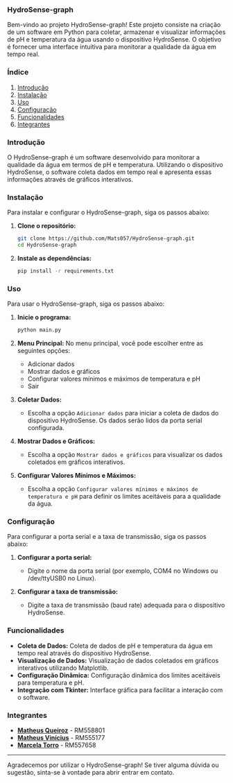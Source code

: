 ### HydroSense-graph

Bem-vindo ao projeto HydroSense-graph! Este projeto consiste na criação de um software em Python para coletar, armazenar e visualizar informações de pH e temperatura da água usando o dispositivo HydroSense. O objetivo é fornecer uma interface intuitiva para monitorar a qualidade da água em tempo real.

### Índice

1. [Introdução](#introdução)
2. [Instalação](#instalação)
3. [Uso](#uso)
4. [Configuração](#configuração)
5. [Funcionalidades](#funcionalidades)
6. [Integrantes](#integrantes)

### Introdução

O HydroSense-graph é um software desenvolvido para monitorar a qualidade da água em termos de pH e temperatura. Utilizando o dispositivo HydroSense, o software coleta dados em tempo real e apresenta essas informações através de gráficos interativos.

### Instalação

Para instalar e configurar o HydroSense-graph, siga os passos abaixo:

1. **Clone o repositório:**
    ```bash
    git clone https://github.com/Mats057/HydroSense-graph.git
    cd HydroSense-graph
    ```

2. **Instale as dependências:**
    ```bash
    pip install -r requirements.txt
    ```

### Uso

Para usar o HydroSense-graph, siga os passos abaixo:

1. **Inicie o programa:**
    ```bash
    python main.py
    ```

2. **Menu Principal:**
    No menu principal, você pode escolher entre as seguintes opções:
    - Adicionar dados
    - Mostrar dados e gráficos
    - Configurar valores mínimos e máximos de temperatura e pH
    - Sair

3. **Coletar Dados:**
    - Escolha a opção `Adicionar dados` para iniciar a coleta de dados do dispositivo HydroSense. Os dados serão lidos da porta serial configurada.

4. **Mostrar Dados e Gráficos:**
    - Escolha a opção `Mostrar dados e gráficos` para visualizar os dados coletados em gráficos interativos.

5. **Configurar Valores Mínimos e Máximos:**
    - Escolha a opção `Configurar valores mínimos e máximos de temperatura e pH` para definir os limites aceitáveis para a qualidade da água.

### Configuração

Para configurar a porta serial e a taxa de transmissão, siga os passos abaixo:

1. **Configurar a porta serial:**
    - Digite o nome da porta serial (por exemplo, COM4 no Windows ou /dev/ttyUSB0 no Linux).

2. **Configurar a taxa de transmissão:**
    - Digite a taxa de transmissão (baud rate) adequada para o dispositivo HydroSense.

### Funcionalidades

- **Coleta de Dados:** Coleta de dados de pH e temperatura da água em tempo real através do dispositivo HydroSense.
- **Visualização de Dados:** Visualização de dados coletados em gráficos interativos utilizando Matplotlib.
- **Configuração Dinâmica:** Configuração dinâmica dos limites aceitáveis para temperatura e pH.
- **Integração com Tkinter:** Interface gráfica para facilitar a interação com o software.

### Integrantes

- [**Matheus Queiroz**](https://www.linkedin.com/in/matheus-zanutin/) - RM558801 
- [**Matheus Vinícius**](https://www.linkedin.com/in/matheus-alves-8471942b1/) - RM555177
- [**Marcela Torro**](https://www.linkedin.com/in/marcela-torro-b98a50237/) - RM557658

---

Agradecemos por utilizar o HydroSense-graph! Se tiver alguma dúvida ou sugestão, sinta-se à vontade para abrir entrar em contato.